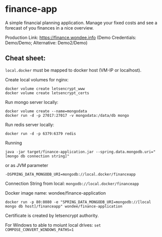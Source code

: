 # finance-app

A simple financial planning application. Manage your fixed costs and see a forecast of you finances in a nice overview.


Production Link: https://finance.wondee.info  (Demo Credentials: Demo/Demo; Alternative: Demo2/Demo)

## Cheat sheet:

`local.docker` must be mapped to docker host (VM-IP or localhost). 

Create local volumes for nginx:

```
docker volume create letsencrypt_www
docker volume create letsencrypt_certs
```

Run mongo server locally:

```
docker volume create --name=mongodata
docker run -d -p 27017:27017 -v mongodata:/data/db mongo
```

Run redis server locally:
```
docker run -d -p 6379:6379 redis
```

Running
```
java -jar target/finance-application.jar --spring.data.mongodb.uri="[mongo db connection string]"
```
or as JVM parameter
```
-DSPRING_DATA_MONGODB_URI=mongodb://local.docker/financeapp
```

Connection String from local: `mongodb://local.docker/financeapp`

Docker image name: wondee/finance-application

```
docker run -p 80:8080 -e "SPRING_DATA_MONGODB_URI=mongodb://[local mongo db host]/financeapp" wondee/finance-application
```

Certificate is created by letsencrypt authority.

For Windows to able to moiunt local drives: `set COMPOSE_CONVERT_WINDOWS_PATHS=1`
